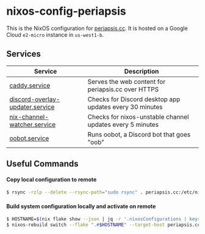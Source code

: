 # nixos-config-periapsis

This is the NixOS configuration for [periapsis.cc](https://periapsis.cc). It is hosted on a Google Cloud `e2-micro` instance in `us-west1-b`.

## Services

| Service | Description |
|---------|-------------|
| [caddy.service](./services/caddy.nix) | Serves the web content for periapsis.cc over HTTPS |
| [discord-overlay-updater.service](./services/discord-overlay-updater.nix) | Checks for Discord desktop app updates every 30 minutes |
| [nix-channel-watcher.service](./services/nix-channel-watcher.nix) | Checks for nixos-unstable channel updates every 5 minutes |
| [oobot.service](./services/oobot.nix) | Runs oobot, a Discord bot that goes "oob" |

## Useful Commands

#### Copy local configuration to remote

```bash
$ rsync -rzlp --delete --rsync-path="sudo rsync" . periapsis.cc:/etc/nixos
```

#### Build system configuration locally and activate on remote

```bash
$ HOSTNAME=$(nix flake show --json | jq -r '.nixosConfigurations | keys[0]')
$ nixos-rebuild switch --flake ".#$HOSTNAME" --target-host periapsis.cc --use-substitutes
```
